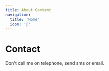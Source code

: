 ```yaml
---
title: About Content
navigation:
  title: 'Home'
  icon: '🏡'
---
```


# Contact
Don't call me on telephone, send sms or email.
